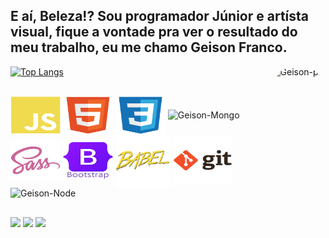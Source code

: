 ## E aí, Beleza!? Sou programador Júnior e artísta visual, fique a vontade pra ver o resultado do meu trabalho, eu me chamo Geison Franco. 

[![Top Langs](https://github-readme-stats.vercel.app/api/top-langs/?username=GeisonFranco&theme=transparent)](https://github.com/anuraghazra/github-readme-stats)
<img align="right" margin-bottom="5px" margin-top="5px" alt="Geison-pic" height="250" style="border-radius:40px;" src="https://64.media.tumblr.com/e7cfe0074ae5fd4bd2f47735e9f53206/tumblr_mkwpqrtiJN1rsdpaso1_500.gifv">

<div style="display: inline_block"><br>
  <img align="center" alt="Geison-Js" height="60" width="80" src="https://raw.githubusercontent.com/devicons/devicon/master/icons/javascript/javascript-plain.svg">
  <img align="center" alt="Geison-HTML" height="60" width="80" src="https://raw.githubusercontent.com/devicons/devicon/master/icons/html5/html5-original.svg">
  <img align="center" alt="Geison-CSS" height="60" width="80" src="https://raw.githubusercontent.com/devicons/devicon/master/icons/css3/css3-original.svg">
  <img align="center" alt="Geison-Mongo" height="60" width="80" src="https://cdn.jsdelivr.net/gh/devicons/devicon/icons/mongodb/mongodb-original-wordmark.svg">
  <img align="center" alt="Geison-Sass" height="60" width="80" src="https://raw.githubusercontent.com/devicons/devicon/1119b9f84c0290e0f0b38982099a2bd027a48bf1/icons/sass/sass-original.svg">
  <img align="center" alt="Geison-Bootstrap" height="60" width="80" src="https://raw.githubusercontent.com/devicons/devicon/1119b9f84c0290e0f0b38982099a2bd027a48bf1/icons/bootstrap/bootstrap-original-wordmark.svg">
  <img align="center" alt="Geison-Babel" height="85" width="88" src="https://raw.githubusercontent.com/devicons/devicon/1119b9f84c0290e0f0b38982099a2bd027a48bf1/icons/babel/babel-original.svg">
  <img align="center" alt="Geison-Git" height="80" width="95" src="https://raw.githubusercontent.com/devicons/devicon/1119b9f84c0290e0f0b38982099a2bd027a48bf1/icons/git/git-original-wordmark.svg">
  <img align="center" alt="Geison-Node" height="78" width="86" src="https://cdn.jsdelivr.net/gh/devicons/devicon/icons/nodejs/nodejs-plain-wordmark.svg">

</div>
  
  ##
 
<div> 
  <a href="https://www.instagram.com/geison_franco/" target="_blank"><img src="https://img.shields.io/badge/-Instagram-%23E4405F?style=for-the-badge&logo=instagram&logoColor=white" target="_blank"></a>
  <a href = "mailto:geisonfler@gmail.com"><img src="https://img.shields.io/badge/-Gmail-%23333?style=for-the-badge&logo=gmail&logoColor=white" target="_blank"></a>
  <a href="https://www.linkedin.com/in/geison-franco-b8a00487/" target="_blank"><img src="https://img.shields.io/badge/-LinkedIn-%230077B5?style=for-the-badge&logo=linkedin&logoColor=white" target="_blank"></a> 

  
</div>
